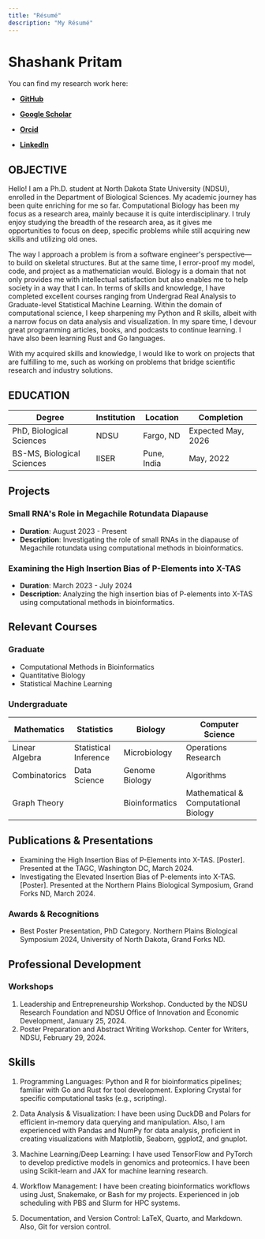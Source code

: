 ```yaml
---
title: "Résumé"
description: "My Résumé"
---
```


# Shashank Pritam

You can find my research work here:

* [**GitHub**](https://www.github.com/shashankpritam)

* [**Google Scholar**](https://scholar.google.com/citations?user=E5oKLgkAAAAJ&hl=en)

* [**Orcid**](https://orcid.org/0009-0009-4228-7883)

* [**LinkedIn**](https://www.linkedin.com/in/shashank-pritam/)

## OBJECTIVE

Hello! I am a Ph.D. student at North Dakota State University (NDSU), enrolled in the Department of Biological Sciences. My academic journey has been quite enriching for me so far. Computational Biology has been my focus as a research area, mainly because it is quite interdisciplinary. I truly enjoy studying the breadth of the research area, as it gives me opportunities to focus on deep, specific problems while still acquiring new skills and utilizing old ones.

The way I approach a problem is from a software engineer's perspective—to build on skeletal structures. But at the same time, I error-proof my model, code, and project as a mathematician would. Biology is a domain that not only provides me with intellectual satisfaction but also enables me to help society in a way that I can.
In terms of skills and knowledge, I have completed excellent courses ranging from Undergrad Real Analysis to Graduate-level Statistical Machine Learning. Within the domain of computational science, I keep sharpening my Python and R skills, albeit with a narrow focus on data analysis and visualization. In my spare time, I devour great programming articles, books, and podcasts to continue learning. I have also been learning Rust and Go languages.

With my acquired skills and knowledge, I would like to work on projects that are fulfilling to me, such as working on problems that bridge scientific research and industry solutions.


## EDUCATION

| **Degree**                 | **Institution**      | **Location**     | **Completion**       |
|----------------------------|----------------------|------------------|----------------------|
| PhD, Biological Sciences   | NDSU                 | Fargo, ND        | Expected May, 2026   |
| BS-MS, Biological Sciences | IISER                | Pune, India      | May, 2022            |

## Projects

### Small RNA's Role in Megachile Rotundata Diapause
- **Duration**: August 2023 - Present
- **Description**: Investigating the role of small RNAs in the diapause of Megachile rotundata using computational methods in bioinformatics.

### Examining the High Insertion Bias of P-Elements into X-TAS
- **Duration**: March 2023 - July 2024
- **Description**: Analyzing the high insertion bias of P-elements into X-TAS using computational methods in bioinformatics.


## Relevant Courses

### Graduate
- Computational Methods in Bioinformatics
- Quantitative Biology
- Statistical Machine Learning

### Undergraduate
| Mathematics                  | Statistics                | Biology                    | Computer Science           |
|------------------------------|---------------------------|----------------------------|----------------------------|
| Linear Algebra               | Statistical Inference     | Microbiology               | Operations Research        |
| Combinatorics                | Data Science              | Genome Biology             | Algorithms                 |
| Graph Theory                 |                           | Bioinformatics             | Mathematical & Computational Biology |



## Publications & Presentations

- Examining the High Insertion Bias of P-Elements into X-TAS. [Poster]. Presented at the TAGC, Washington DC, March 2024.
- Investigating the Elevated Insertion Bias of P-elements into X-TAS. [Poster]. Presented at the Northern Plains Biological Symposium, Grand Forks ND, March 2024.

### Awards & Recognitions

- Best Poster Presentation, PhD Category. Northern Plains Biological Symposium 2024, University of North Dakota, Grand Forks ND.



## Professional Development

### Workshops
1. Leadership and Entrepreneurship Workshop. Conducted by the NDSU Research Foundation and NDSU Office of Innovation and Economic Development, January 25, 2024.
2. Poster Preparation and Abstract Writing Workshop. Center for Writers, NDSU, February 29, 2024.



## Skills
1. Programming Languages: Python and R for bioinformatics pipelines; familiar with Go and Rust for tool development. Exploring Crystal for specific computational tasks (e.g., scripting).

2. Data Analysis & Visualization: I have been using DuckDB and Polars for efficient in-memory data querying and manipulation. Also, I am experienced with Pandas and NumPy for data analysis,
proficient in creating visualizations with Matplotlib, Seaborn, ggplot2, and gnuplot.

3. Machine Learning/Deep Learning: I have used TensorFlow and PyTorch to develop predictive models in genomics and proteomics. I have been using Scikit-learn and JAX for machine learning research.

4. Workflow Management: I have been creating bioinformatics workflows using Just, Snakemake, or Bash for my projects. Experienced in job scheduling with PBS and Slurm for HPC systems.

5. Documentation, and Version Control: LaTeX, Quarto, and Markdown. Also, Git for version control.
